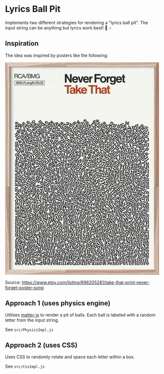 # Lyrics Ball Pit

Implements two different strategies for rendering a "lyrics ball pit". The input string can be anything but lyrics work best! 📖 🎶

## Inspiration

The idea was inspired by posters like the following:

![Inspiration](src/img/inspiration.png)

Source: https://www.etsy.com/listing/696205281/take-that-print-never-forget-poster-song

## Approach 1 (uses physics engine)

Utilizes [matter-js](https://github.com/liabru/matter-js) to render a pit of balls. Each ball is labeled with a random letter from the input string.

See `src/PhysicsImpl.js`

## Approach 2 (uses CSS)

Uses CSS to randomly rotate and space each letter within a box.

See `src/CssImpl.js`


